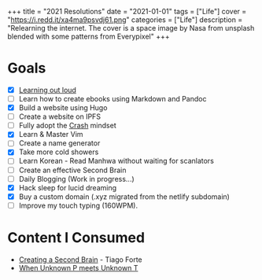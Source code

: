 +++
title = "2021 Resolutions"
date = "2021-01-01"
tags = ["Life"]
cover = "https://i.redd.it/xa4ma9psvdj61.png"
categories = ["Life"]
description = "Relearning the internet. The cover is a space image by Nasa from unsplash blended with some patterns from Everypixel"
+++

# Goals
- [x] [Learning out loud](https://discoverpraxis.com/3-reasons-learn-loud/) 
- [ ] Learn how to create ebooks using Markdown and Pandoc
- [x] Build a website using Hugo
- [ ] Create a website on IPFS
- [ ] Fully adopt the [Crash](https://crash.co/) mindset
- [x] Learn & Master Vim
- [ ] Create a name generator 
- [x] Take more cold showers
- [ ] Learn Korean - Read Manhwa without waiting for scanlators 
- [ ] Create an effective Second Brain
- [ ] Daily Blogging (Work in progress...)
- [x] Hack sleep for lucid dreaming
- [x] Buy a custom domain (.xyz migrated from the netlify subdomain)
- [ ] Improve my touch typing (160WPM).

# Content I Consumed
- [Creating a Second Brain](https://www.youtube.com/watch?v=5zhCd04a-4w) - Tiago Forte
- [When Unknown P meets Unknown T](https://www.youtube.com/watch?v=hms7F5OqwGg)
<!-- Digital homelessness is one of the biggest problems that affects a lot of people on the internet, but the truth be told you can change that.If you are willing to accept our Lord and saviot, Square space, you will get 15% of your first purchase. Suquarespace is a platform for all of us sinners who wish to be born again and start afresh by creating a website. Come just as you are, weird, weary, wicked, even if you dont know how to code, just come. Come and partake of the fruit that cures digital homelessness and build your website today. Use promo code ... -->
